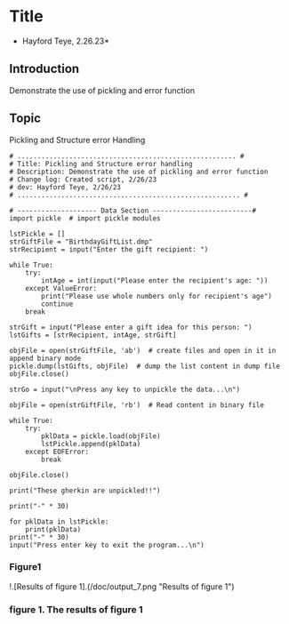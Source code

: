 # Title
* Hayford Teye, 2.26.23*

## Introduction
Demonstrate the use of pickling and error function

## Topic
Pickling and Structure error Handling

```
# ....................................................... #
# Title: Pickling and Structure error handling
# Description: Demonstrate the use of pickling and error function
# Change log: Created script, 2/26/23
# dev: Hayford Teye, 2/26/23
# ........................................................ #

# -------------------- Data Section -------------------------#
import pickle  # import pickle modules

lstPickle = []
strGiftFile = "BirthdayGiftList.dmp"
strRecipient = input("Enter the gift recipient: ")

while True:
    try:
        intAge = int(input("Please enter the recipient's age: "))
    except ValueError:
        print("Please use whole numbers only for recipient's age")
        continue
    break

strGift = input("Please enter a gift idea for this person: ")
lstGifts = [strRecipient, intAge, strGift]

objFile = open(strGiftFile, 'ab')  # create files and open in it in append binary mode
pickle.dump(lstGifts, objFile)  # dump the list content in dump file
objFile.close()

strGo = input("\nPress any key to unpickle the data...\n")

objFile = open(strGiftFile, 'rb')  # Read content in binary file

while True:
    try:
        pklData = pickle.load(objFile)
        lstPickle.append(pklData)
    except EOFError:
        break

objFile.close()

print("These gherkin are unpickled!!")

print("-" * 30)

for pklData in lstPickle:
    print(pklData)
print("-" * 30)
input("Press enter key to exit the program...\n")
```
### Figure1
!.[Results of figure 1].(/doc/output_7.png "Results of figure 1")
### figure 1. The results of figure 1

